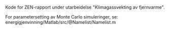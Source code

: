Kode for ZEN-rapport under utarbeidelse "Klimagassvekting av fjernvarme".

For parametersetting av Monte Carlo simuleringer, se:
energigjenvinning/Matlab/src/@Namelist/Namelist.m
